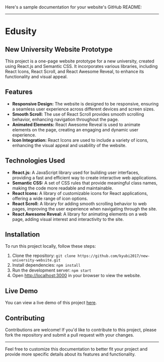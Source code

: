 Here's a sample documentation for your website's GitHub README:

---

# Edusity

## New University Website Prototype

This project is a one-page website prototype for a new university, created using React.js and Semantic CSS. It incorporates various libraries, including React Icons, React Scroll, and React Awesome Reveal, to enhance its functionality and visual appeal.

## Features

- **Responsive Design:** The website is designed to be responsive, ensuring a seamless user experience across different devices and screen sizes.
- **Smooth Scroll:** The use of React Scroll provides smooth scrolling behavior, enhancing navigation throughout the page.
- **Animated Elements:** React Awesome Reveal is used to animate elements on the page, creating an engaging and dynamic user experience.
- **Icon Integration:** React Icons are used to include a variety of icons, enhancing the visual appeal and usability of the website.

## Technologies Used

- **React.js:** A JavaScript library used for building user interfaces, providing a fast and efficient way to create interactive web applications.
- **Semantic CSS:** A set of CSS rules that provide meaningful class names, making the code more readable and maintainable.
- **React Icons:** A library of customizable icons for React applications, offering a wide range of icon options.
- **React Scroll:** A library for adding smooth scrolling behavior to web pages, improving the user experience when navigating through the site.
- **React Awesome Reveal:** A library for animating elements on a web page, adding visual interest and interactivity to the site.

## Installation

To run this project locally, follow these steps:

1. Clone the repository: `git clone https://github.com/kyubi2017/new-university-website.git`
2. Install dependencies: `npm install`
3. Run the development server: `npm start`
4. Open [http://localhost:3000](http://localhost:3000) in your browser to view the website.

## Live Demo

You can view a live demo of this project [here](https://travelia-nine.vercel.app/).

## Contributing

Contributions are welcome! If you'd like to contribute to this project, please fork the repository and submit a pull request with your changes.

---

Feel free to customize this documentation to better fit your project and provide more specific details about its features and functionality.
